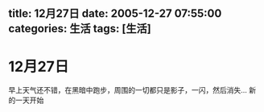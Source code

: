 title: 12月27日
date: 2005-12-27 07:55:00
categories:  生活
tags: [生活]
---

# 12月27日
早上天气还不错，在黑暗中跑步，周围的一切都只是影子，一闪，然后消失...
新的一天开始